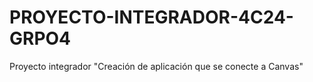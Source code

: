 # PROYECTO-INTEGRADOR-4C24-GRPO4
Proyecto integrador "Creación de aplicación que se conecte a Canvas"
